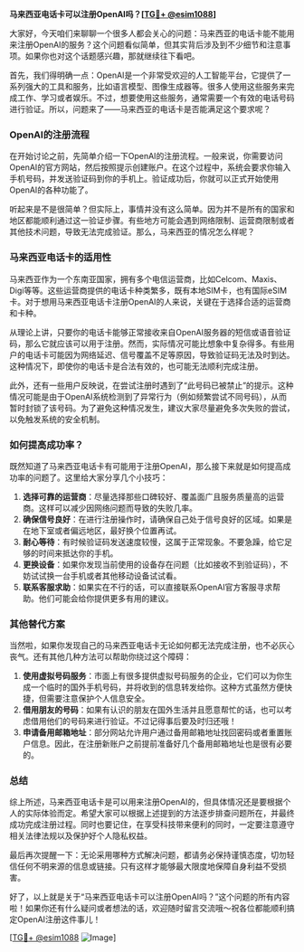 **马来西亚电话卡可以注册OpenAI吗？[[TG💪+ @esim1088](https://t.me/s/esim1088)]**

大家好，今天咱们来聊聊一个很多人都会关心的问题：马来西亚的电话卡能不能用来注册OpenAI的服务？这个问题看似简单，但其实背后涉及到不少细节和注意事项。如果你也对这个话题感兴趣，那就继续往下看吧。

首先，我们得明确一点：OpenAI是一个非常受欢迎的人工智能平台，它提供了一系列强大的工具和服务，比如语言模型、图像生成器等。很多人使用这些服务来完成工作、学习或者娱乐。不过，想要使用这些服务，通常需要一个有效的电话号码进行验证。所以，问题来了——马来西亚的电话卡是否能满足这个要求呢？

### OpenAI的注册流程

在开始讨论之前，先简单介绍一下OpenAI的注册流程。一般来说，你需要访问OpenAI的官方网站，然后按照提示创建账户。在这个过程中，系统会要求你输入手机号码，并发送验证码到你的手机上。验证成功后，你就可以正式开始使用OpenAI的各种功能了。

听起来是不是很简单？但实际上，事情并没有这么简单。因为并不是所有的国家和地区都能顺利通过这一验证步骤。有些地方可能会遇到网络限制、运营商限制或者其他技术问题，导致无法完成验证。那么，马来西亚的情况怎么样呢？

### 马来西亚电话卡的适用性

马来西亚作为一个东南亚国家，拥有多个电信运营商，比如Celcom、Maxis、Digi等等。这些运营商提供的电话卡种类繁多，既有本地SIM卡，也有国际eSIM卡。对于想用马来西亚电话卡注册OpenAI的人来说，关键在于选择合适的运营商和卡种。

从理论上讲，只要你的电话卡能够正常接收来自OpenAI服务器的短信或语音验证码，那么它就应该可以用于注册。然而，实际情况可能比想象中复杂得多。有些用户的电话卡可能因为网络延迟、信号覆盖不足等原因，导致验证码无法及时到达。这种情况下，即使你的电话卡是合法有效的，也可能无法顺利完成注册。

此外，还有一些用户反映说，在尝试注册时遇到了“此号码已被禁止”的提示。这种情况可能是由于OpenAI系统检测到了异常行为（例如频繁尝试不同号码），从而暂时封锁了该号码。为了避免这种情况发生，建议大家尽量避免多次失败的尝试，以免触发系统的安全机制。

### 如何提高成功率？

既然知道了马来西亚电话卡有可能用于注册OpenAI，那么接下来就是如何提高成功率的问题了。这里给大家分享几个小技巧：

1. **选择可靠的运营商**：尽量选择那些口碑较好、覆盖面广且服务质量高的运营商。这样可以减少因网络问题而导致的失败几率。
2. **确保信号良好**：在进行注册操作时，请确保自己处于信号良好的区域。如果是在地下室或者偏远地区，最好换个位置再试。
3. **耐心等待**：有时候验证码发送速度较慢，这属于正常现象。不要急躁，给它足够的时间来抵达你的手机。
4. **更换设备**：如果你发现当前使用的设备存在问题（比如接收不到验证码），不妨试试换一台手机或者其他移动设备试试看。
5. **联系客服求助**：如果实在不行的话，可以直接联系OpenAI官方客服寻求帮助。他们可能会给你提供更多有用的建议。

### 其他替代方案

当然啦，如果你发现自己的马来西亚电话卡无论如何都无法完成注册，也不必灰心丧气。还有其他几种方法可以帮助你绕过这个障碍：

1. **使用虚拟号码服务**：市面上有很多提供虚拟号码服务的企业，它们可以为你生成一个临时的国外手机号码，并将收到的信息转发给你。这种方式虽然方便快捷，但需要注意保护个人信息安全。
2. **借用朋友的号码**：如果有认识的朋友在国外生活并且愿意帮忙的话，也可以考虑借用他们的号码来进行验证。不过记得事后要及时归还哦！
3. **申请备用邮箱地址**：部分网站允许用户通过备用邮箱地址找回密码或者重置账户信息。因此，在注册新账户之前提前准备好几个备用邮箱地址也是很有必要的。

### 总结

综上所述，马来西亚电话卡是可以用来注册OpenAI的，但具体情况还是要根据个人的实际体验而定。希望大家可以根据上述提到的方法逐步排查问题所在，并最终成功完成注册过程。同时也要记住，在享受科技带来便利的同时，一定要注意遵守相关法律法规以及保护好个人隐私权益。

最后再次提醒一下：无论采用哪种方式解决问题，都请务必保持谨慎态度，切勿轻信任何不明来源的信息或链接。只有这样才能够最大限度地保障自身利益不受损害。

好了，以上就是关于“马来西亚电话卡可以注册OpenAI吗？”这个问题的所有内容啦！如果你还有什么疑问或者想法的话，欢迎随时留言交流哦～祝各位都能顺利搞定OpenAI注册这件事儿！

[[TG💪+ @esim1088](https://t.me/s/esim1088) ![Image](https://i.postimg.cc/4NQfJmqS/Snipaste-2025-05-13-00-14-12.png)]